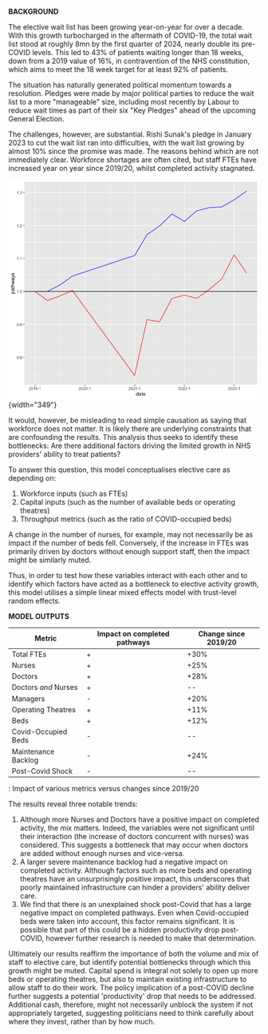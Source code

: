 **BACKGROUND**

The elective wait list has been growing year-on-year for over a decade. With this growth turbocharged in the aftermath of COVID-19, the total wait list stood at roughly 8mn by the first quarter of 2024, nearly double its pre-COVID levels. This led to 43% of patients waiting longer than 18 weeks, down from a 2019 value of 16%, in contravention of the NHS constitution, which aims to meet the 18 week target for at least 92% of patients.

The situation has naturally generated political momentum towards a resolution. Pledges were made by major political parties to reduce the wait list to a more "manageable" size, including most recently by Labour to reduce wait times as part of their six "Key Pledges" ahead of the upcoming General Election.

The challenges, however, are substantial. Rishi Sunak's pledge in January 2023 to cut the wait list ran into difficulties, with the wait list growing by almost 10% since the promise was made. The reasons behind which are not immediately clear. Workforce shortages are often cited, but staff FTEs have increased year on year since 2019/20, whilst completed activity stagnated.

![](images/clipboard-1716506656.png){width="349"}

It would, however, be misleading to read simple causation as saying that workforce does not matter. It is likely there are underlying constraints that are confounding the results. This analysis thus seeks to identify these bottlenecks: Are there additional factors driving the limited growth in NHS providers' ability to treat patients?

To answer this question, this model conceptualises elective care as depending on:

1.   Workforce inputs (such as FTEs)
2.  Capital inputs (such as the number of available beds or operating theatres)
3.  Throughput metrics (such as the ratio of COVID-occupied beds)

A change in the number of nurses, for example, may not necessarily be as impact if the number of beds fell. Conversely, if the increase in FTEs was primarily driven by doctors without enough support staff, then the impact might be similarly muted.

Thus, in order to test how these variables interact with each other and to identify which factors have acted as a bottleneck to elective activity growth, this model utilises a simple linear mixed effects model with trust-level random effects.

**MODEL OUTPUTS**

| Metric               | Impact on completed pathways | Change since 2019/20 |
|----------------------|------------------------------|----------------------|
| Total FTEs           | \+                           | +30%                 |
| Nurses               | \+                           | +25%                 |
| Doctors              | \+                           | +28%                 |
| Doctors *and* Nurses | \+                           | --                   |
| Managers             | \-                           | +20%                 |
| Operating Theatres   | \+                           | +11%                 |
| Beds                 | \+                           | +12%                 |
| Covid-Occupied Beds  | \-                           | --                   |
| Maintenance Backlog  | \-                           | +24%                 |
| Post-Covid Shock     | \-                           | --                   |

: Impact of various metrics versus changes since 2019/20

The results reveal three notable trends:

1.  Although more Nurses and Doctors have a positive impact on completed activity, the mix matters. Indeed, the variables were not significant until their interaction (the increase of doctors concurrent with nurses) was considered. This suggests a bottleneck that may occur when doctors are added without enough nurses and vice-versa.
2.  A larger severe maintenance backlog had a negative impact on completed activity. Although factors such as more beds and operating theatres have an unsurprisingly positive impact, this underscores that poorly maintained infrastructure can hinder a providers' ability deliver care.
3.  We find that there is an unexplained shock post-Covid that has a large negative impact on completed pathways. Even when Covid-occupied beds were taken into account, this factor remains significant. It is possible that part of this could be a hidden productivity drop post-COVID, however further research is needed to make that determination.

Ultimately our results reaffirm the importance of both the volume and mix of staff to elective care, but identify potential bottlenecks through which this growth might be muted. Capital spend is integral not solely to open up more beds or operating theatres, but also to maintain existing infrastructure to allow staff to do their work. The policy implication of a post-COVID decline further suggests a potential 'productivity' drop that needs to be addressed. Additional cash, therefore, might not necessarily unblock the system if not appropriately targeted, suggesting politicians need to think carefully about where they invest, rather than by how much.
